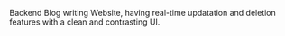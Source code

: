 Backend Blog writing Website, having real-time updatation and deletion features with a clean and contrasting UI.
 
